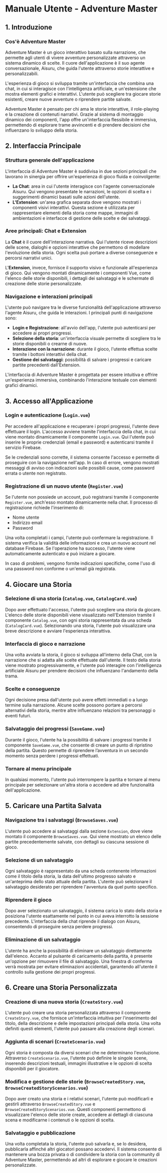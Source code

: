 # **Manuale Utente - Adventure Master**

## **1. Introduzione**

### **Cos'è Adventure Master**
Adventure Master è un gioco interattivo basato sulla narrazione, che permette agli utenti di vivere avventure personalizzate attraverso un sistema dinamico di scelte. Il cuore dell'applicazione è il suo agente conversazionale, Aisuru, che guida l'utente attraverso storie interattive e personalizzabili.

L'esperienza di gioco si sviluppa tramite un'interfaccia che combina una chat, in cui si interagisce con l'intelligenza artificiale, e un'estensione che mostra elementi grafici e interattivi. L'utente può scegliere tra giocare storie esistenti, creare nuove avventure o riprendere partite salvate.

Adventure Master è pensato per chi ama le storie interattive, il role-playing e la creazione di contenuti narrativi. Grazie al sistema di montaggio dinamico dei componenti, l'app offre un'interfaccia flessibile e immersiva, permettendo di esplorare trame avvincenti e di prendere decisioni che influenzano lo sviluppo della storia.

## **2. Interfaccia Principale**

### **Struttura generale dell'applicazione**
L'interfaccia di Adventure Master è suddivisa in due sezioni principali che lavorano in sinergia per offrire un'esperienza di gioco fluida e coinvolgente:
- **La Chat**: area in cui l'utente interagisce con l'agente conversazionale Aisuru. Qui vengono presentate le narrazioni, le opzioni di scelta e i suggerimenti dinamici basati sulle azioni dell'utente.
- **L'Extension**: un'area grafica separata dove vengono mostrati i componenti visivi interattivi. Questa sezione è utilizzata per rappresentare elementi della storia come mappe, immagini di ambientazioni e interfacce di gestione delle scelte e dei salvataggi.

### **Aree principali: Chat e Extension**
La **Chat** è il cuore dell'interazione narrativa. Qui l'utente riceve descrizioni delle scene, dialoghi e opzioni interattive che permettono di modellare l'evoluzione della storia. Ogni scelta può portare a diverse conseguenze e percorsi narrativi unici.

L'**Extension**, invece, fornisce il supporto visivo e funzionale all'esperienza di gioco. Qui vengono montati dinamicamente i componenti Vue, come l'elenco delle storie disponibili, i dettagli dei salvataggi e le schermate di creazione delle storie personalizzate.

### **Navigazione e interazioni principali**
L'utente può navigare tra le diverse funzionalità dell'applicazione attraverso l'agente Aisuru, che guida le interazioni. I principali punti di navigazione sono:
- **Login e Registrazione**: all'avvio dell'app, l'utente può autenticarsi per accedere ai propri progressi.
- **Selezione della storia**: un'interfaccia visuale permette di scegliere tra le storie disponibili o crearne di nuove.
- **Interazione con la narrazione**: durante il gioco, l'utente effettua scelte tramite i bottoni interattivi della chat.
- **Gestione dei salvataggi**: possibilità di salvare i progressi e caricare partite precedenti dall'Extension.

L'interfaccia di Adventure Master è progettata per essere intuitiva e offrire un'esperienza immersiva, combinando l'interazione testuale con elementi grafici dinamici.

## **3. Accesso all'Applicazione**

### **Login e autenticazione (`Login.vue`)**
Per accedere all'applicazione e recuperare i propri progressi, l'utente deve effettuare il login. L'accesso avviene tramite l'interfaccia della chat, in cui viene montato dinamicamente il componente `Login.vue`. Qui l'utente può inserire le proprie credenziali (email e password) e autenticarsi tramite il servizio Firebase.

Se le credenziali sono corrette, il sistema consente l'accesso e permette di proseguire con la navigazione nell'app. In caso di errore, vengono mostrati messaggi di avviso con indicazioni sulle possibili cause, come password errata o utente non registrato.

### **Registrazione di un nuovo utente (`Register.vue`)**
Se l'utente non possiede un account, può registrarsi tramite il componente `Register.vue`, anch'esso montato dinamicamente nella chat. Il processo di registrazione richiede l'inserimento di:
- Nome utente
- Indirizzo email
- Password

Una volta completati i campi, l'utente può confermare la registrazione. Il sistema verifica la validità delle informazioni e crea un nuovo account nel database Firebase. Se l'operazione ha successo, l'utente viene automaticamente autenticato e può iniziare a giocare.

In caso di problemi, vengono fornite indicazioni specifiche, come l'uso di una password non conforme o un'email già registrata.

## **4. Giocare una Storia**

### **Selezione di una storia (`Catalog.vue`, `CatalogCard.vue`)**
Dopo aver effettuato l'accesso, l'utente può scegliere una storia da giocare. L'elenco delle storie disponibili viene visualizzato nell'Extension tramite il componente `Catalog.vue`, con ogni storia rappresentata da una scheda (`CatalogCard.vue`). Selezionando una storia, l'utente può visualizzare una breve descrizione e avviare l'esperienza interattiva.

### **Interfaccia di gioco e narrazione**
Una volta avviata la storia, il gioco si sviluppa all'interno della Chat, con la narrazione che si adatta alle scelte effettuate dall'utente. Il testo della storia viene mostrato progressivamente, e l'utente può interagire con l'intelligenza artificiale Aisuru per prendere decisioni che influenzano l'andamento della trama.

### **Scelte e conseguenze**
Ogni decisione presa dall'utente può avere effetti immediati o a lungo termine sulla narrazione. Alcune scelte possono portare a percorsi alternativi della storia, mentre altre influenzano relazioni tra personaggi o eventi futuri.

### **Salvataggio dei progressi (`SaveGame.vue`)**
Durante il gioco, l'utente ha la possibilità di salvare i progressi tramite il componente `SaveGame.vue`, che consente di creare un punto di ripristino della partita. Questo permette di riprendere l’avventura in un secondo momento senza perdere i progressi effettuati.

### **Tornare al menu principale**
In qualsiasi momento, l'utente può interrompere la partita e tornare al menu principale per selezionare un'altra storia o accedere ad altre funzionalità dell'applicazione.


## **5. Caricare una Partita Salvata**

### **Navigazione tra i salvataggi (`BrowseSaves.vue`)**
L'utente può accedere ai salvataggi dalla sezione `Extension`, dove viene montato il componente `BrowseSaves.vue`. Qui viene mostrato un elenco delle partite precedentemente salvate, con dettagli su ciascuna sessione di gioco.

### **Selezione di un salvataggio**
Ogni salvataggio è rappresentato da una scheda contenente informazioni come il titolo della storia, la data dell'ultimo progresso salvato e un'anteprima dello stato attuale della partita. L'utente può selezionare il salvataggio desiderato per riprendere l'avventura da quel punto specifico.

### **Riprendere il gioco**
Dopo aver selezionato un salvataggio, il sistema carica lo stato della storia e posiziona l'utente esattamente nel punto in cui aveva interrotto la sessione precedente. L'interfaccia della chat riprende il dialogo con Aisuru, consentendo di proseguire senza perdere progressi.

### **Eliminazione di un salvataggio**
L'utente ha anche la possibilità di eliminare un salvataggio direttamente dall'elenco. Accanto al pulsante di caricamento della partita, è presente un'opzione per rimuovere il file di salvataggio. Una finestra di conferma verrà mostrata per evitare eliminazioni accidentali, garantendo all'utente il controllo sulla gestione dei propri progressi.


## **6. Creare una Storia Personalizzata**

### **Creazione di una nuova storia (`CreateStory.vue`)**
L'utente può creare una storia personalizzata attraverso il componente `CreateStory.vue`, che fornisce un'interfaccia intuitiva per l'inserimento del titolo, della descrizione e delle impostazioni principali della storia. Una volta definiti questi elementi, l'utente può passare alla creazione degli scenari.

### **Aggiunta di scenari (`CreateScenario.vue`)**
Ogni storia è composta da diversi scenari che ne determinano l'evoluzione. Attraverso `CreateScenario.vue`, l'utente può definire le singole scene, inserendo descrizioni testuali, immagini illustrative e le opzioni di scelta disponibili per il giocatore.

### **Modifica e gestione delle storie (`BrowseCreatedStory.vue`, `BrowseCreatedStoryScenarios.vue`)**
Dopo aver creato una storia e i relativi scenari, l'utente può modificarli e gestirli attraverso `BrowseCreatedStory.vue` e `BrowseCreatedStoryScenarios.vue`. Questi componenti permettono di visualizzare l'elenco delle storie create, accedere ai dettagli di ciascuna scena e modificarne i contenuti o le opzioni di scelta.

### **Salvataggio e pubblicazione**
Una volta completata la storia, l'utente può salvarla e, se lo desidera, pubblicarla affinché altri giocatori possano accedervi. Il sistema consente di mantenere una bozza privata o di condividere la storia con la community di Adventure Master, permettendo ad altri di esplorare e giocare le creazioni personalizzate.

